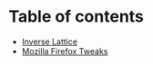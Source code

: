 # Table of contents

* [Inverse Lattice](README.md)
* [Mozilla Firefox Tweaks](mozilla-firefox-tweaks.md)

